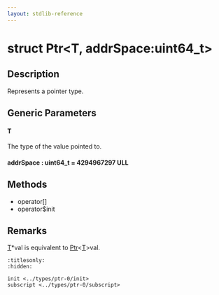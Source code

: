 ```yaml
---
layout: stdlib-reference
---
```


# struct Ptr\<T, addrSpace:uint64\_t\>

## Description

Represents a pointer type.

## Generic Parameters

####  <a id="typeparam-T"></a>T
The type of the value pointed to.

####  <a id="decl-addrSpace"></a>addrSpace  : uint64\_t = 4294967297 ULL

## Methods

* operator\[\]
* operator$init

## Remarks

<span class='code'><a href="index.html#typeparam-T" class="code_type">T</a>*val</span> is equivalent to <span class='code'><a href="index.html" class="code_type">Ptr</a>&lt;<a href="index.html#typeparam-T" class="code_type">T</a>&gt;val</span>.



```{toctree}
:titlesonly:
:hidden:

init <../types/ptr-0/init>
subscript <../types/ptr-0/subscript>
```
